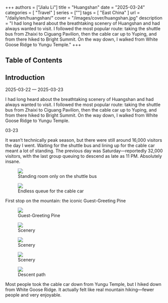 +++
authors = ["Jialu Li"]
title = "Huangshan"
date = "2025-03-24"
categories = [
    "Travel"
]
series = [""]
tags = [
    "East China"
]
url = "/daily/en/huangshan/"
cover = "/images/cover/huangshan.jpg"
description = "I had long heard about the breathtaking scenery of Huangshan and had always wanted to visit. I followed the most popular route: taking the shuttle bus from Zhaixi to Ciguang Pavilion, then the cable car up to Yuping, and from there hiked to Bright Summit. On the way down, I walked from White Goose Ridge to Yungu Temple."
+++
<!DOCTYPE html>
<html lang="en">
<head>
    <meta charset="UTF-8">
    <meta name="viewport" content="width=device-width, initial-scale=1.0">
    <link rel="stylesheet" href="/assets/css/styles.css">
    <script src="/assets/js/toc.js"></script>    
</head>
<body>
    <article>
        <nav>
            <h2>Table of Contents</h2>
            <ul id="toc">
                <!-- TOC items will be dynamically generated here -->
            </ul>
        </nav>
        <section>
            <h2>Introduction</h2>
            <p>2025-03-22 — 2025-03-23</p>
            <p>I had long heard about the breathtaking scenery of Huangshan and had always wanted to visit. I followed the most popular route: taking the shuttle bus from Zhaixi to Ciguang Pavilion, then the cable car up to Yuping, and from there hiked to Bright Summit. On the way down, I walked from White Goose Ridge to Yungu Temple.</p>
        </section>
        <section>
            <p>03-23 <i class="fas fa-sun"></i></p>
            <p>It wasn’t technically peak season, but there were still around 16,000 visitors the day I went. Waiting for the shuttle bus and lining up for the cable car meant a lot of standing. The previous day was Saturday—reportedly 32,000 visitors, with the last group queuing to descend as late as 11 PM. Absolutely insane.</p>
            <div class="container">
                <div class="image">
                    <figure>
                        <a data-fancybox="gallery" href="https://cdn.heirenlop.com/daily-record/huangshan1.jpg">
                            <img src="https://cdn.heirenlop.com/daily-record/huangshan1.jpg" loading="lazy">
                        </a>
                        <figcaption>Standing room only on the shuttle bus</figcaption>
                    </figure>
                </div>
            </div>
            <div class="container">
                <div class="image">
                    <figure>
                        <a data-fancybox="gallery" href="https://cdn.heirenlop.com/daily-record/huangshan2.jpg">
                            <img src="https://cdn.heirenlop.com/daily-record/huangshan2.jpg" loading="lazy">
                        </a>
                        <figcaption>Endless queue for the cable car</figcaption>
                    </figure>
                </div>
            </div>
        </section>
        <section>
            <div class="container">
                <p class="text">First stop on the mountain: the iconic Guest-Greeting Pine</p>
                <div class="image">
                    <figure>
                        <a data-fancybox="gallery" href="https://cdn.heirenlop.com/daily-record/huangshan3.jpg">
                            <img src="https://cdn.heirenlop.com/daily-record/huangshan3.jpg" loading="lazy">
                        </a>
                        <figcaption>Guest-Greeting Pine</figcaption>
                    </figure>
                </div>
            </div>
        </section>
        <section>
            <div class="container">
                <div class="image">
                    <figure>
                        <a data-fancybox="gallery" href="https://cdn.heirenlop.com/daily-record/huangshan4.jpg">
                            <img src="https://cdn.heirenlop.com/daily-record/huangshan4.jpg" loading="lazy">
                        </a>
                        <figcaption>Scenery</figcaption>
                    </figure>
                </div>
        </section>
        <section>
            <div class="container">
                <div class="image">
                    <figure>
                        <a data-fancybox="gallery" href="https://cdn.heirenlop.com/daily-record/huangshan5.jpg">
                            <img src="https://cdn.heirenlop.com/daily-record/huangshan5.jpg" loading="lazy">
                        </a>
                        <figcaption>Scenery</figcaption>
                    </figure>
                </div>
        </section>
        <section>
            <div class="container">
                <div class="image">
                    <figure>
                        <a data-fancybox="gallery" href="https://cdn.heirenlop.com/daily-record/huangshan6.jpg">
                            <img src="https://cdn.heirenlop.com/daily-record/huangshan6.jpg" loading="lazy">
                        </a>
                        <figcaption>Scenery</figcaption>
                    </figure>
                </div>
        </section>
        <section>
            <div class="container">
                <div class="image">
                    <figure>
                        <a data-fancybox="gallery" href="https://cdn.heirenlop.com/daily-record/huangshan7.jpg">
                            <img src="https://cdn.heirenlop.com/daily-record/huangshan7.jpg" loading="lazy">
                        </a>
                        <figcaption>Descent path</figcaption>
                    </figure>
                </div>
                <p class="text">Most people took the cable car down from Yungu Temple, but I hiked down from White Goose Ridge. It actually felt like real mountain hiking—fewer people and very enjoyable.</p>
            </div>
        </section>
    </article>
</body>
</html>
